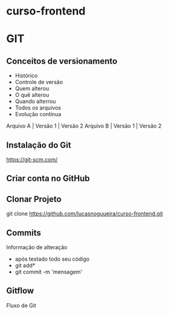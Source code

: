 # curso-frontend

# GIT
## Conceitos de versionamento 
   - Histórico
   - Controle de versão
   - Quem alterou
   - O quê alterou
   - Quando alterrou
   - Todos os arquivos
   - Evolução contínua

Arquivo A | Versão 1 | Versão 2
Arquivo B | Versão 1 | Versão 2

 ## Instalação do Git
https://git-scm.com/

## Criar conta no GitHub

## Clonar Projeto
git clone https://github.com/lucasnoguueira/curso-frontend.git

## Commits
Informação de alteração
- após testado todo seu código
- git add*
- git commit -m 'mensagem'

## Gitflow
Fluxo de Git
